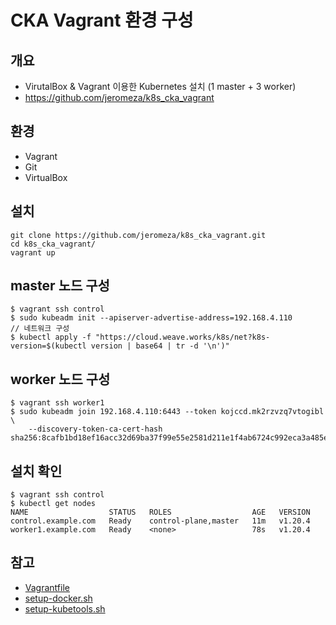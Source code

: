 
# CKA Vagrant 환경 구성

## 개요
- VirutalBox & Vagrant 이용한 Kubernetes 설치 (1 master + 3 worker)
- https://github.com/jeromeza/k8s_cka_vagrant

## 환경
- Vagrant
- Git
- VirtualBox


## 설치
```
git clone https://github.com/jeromeza/k8s_cka_vagrant.git
cd k8s_cka_vagrant/
vagrant up
```

## master 노드 구성
```
$ vagrant ssh control
$ sudo kubeadm init --apiserver-advertise-address=192.168.4.110
// 네트워크 구성
$ kubectl apply -f "https://cloud.weave.works/k8s/net?k8s-version=$(kubectl version | base64 | tr -d '\n')"
```
## worker 노드 구성
```
$ vagrant ssh worker1
$ sudo kubeadm join 192.168.4.110:6443 --token kojccd.mk2rzvzq7vtogibl \
    --discovery-token-ca-cert-hash sha256:8cafb1bd18ef16acc32d69ba37f99e55e2581d211e1f4ab6724c992eca3a485e
```

## 설치 확인
```
$ vagrant ssh control
$ kubectl get nodes
NAME                  STATUS   ROLES                  AGE   VERSION
control.example.com   Ready    control-plane,master   11m   v1.20.4
worker1.example.com   Ready    <none>                 78s   v1.20.4
```

## 참고
- [Vagrantfile](../install/Vagrantfile)
- [setup-docker.sh](../install/setup-docker.sh)
- [setup-kubetools.sh](../install/setup-docker.sh)
